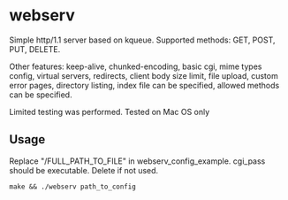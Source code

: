 #  webserv
Simple http/1.1 server based on kqueue. Supported methods: GET, POST, PUT, DELETE.

Other features: keep-alive, chunked-encoding, basic cgi, mime types config, virtual servers, redirects, client body size limit, file upload, custom error pages, directory listing, index file can be specified, allowed methods can be specified. 

Limited testing was performed. Tested on Mac OS only
## Usage

Replace "/FULL_PATH_TO_FILE" in webserv_config_example.
cgi_pass should be executable. Delete if not used.

```
make && ./webserv path_to_config
```
